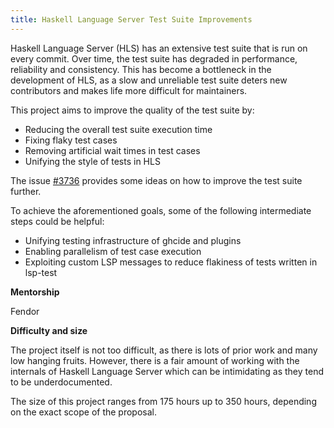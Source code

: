 ```yaml
---
title: Haskell Language Server Test Suite Improvements
---
```


Haskell Language Server (HLS) has an extensive test suite that is run on every commit.
Over time, the test suite has degraded in performance, reliability and consistency.
This has become a bottleneck in the development of HLS, as a slow and unreliable test suite deters new contributors and makes life more difficult for maintainers.

This project aims to improve the quality of the test suite by:

* Reducing the overall test suite execution time
* Fixing flaky test cases
* Removing artificial wait times in test cases
* Unifying the style of tests in HLS

The issue [#3736](https://github.com/haskell/haskell-language-server/issues/3736) provides some ideas on how to improve the test suite further.

To achieve the aforementioned goals, some of the following intermediate steps could be helpful:

* Unifying testing infrastructure of ghcide and plugins
* Enabling parallelism of test case execution
* Exploiting custom LSP messages to reduce flakiness of tests written in lsp-test

**Mentorship**

Fendor

**Difficulty and size**

The project itself is not too difficult, as there is lots of prior work and many low hanging fruits.
However, there is a fair amount of working with the internals of Haskell Language Server which can be intimidating as they tend to be underdocumented.

The size of this project ranges from 175 hours up to 350 hours, depending on the exact scope of the proposal.
